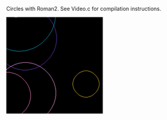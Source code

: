 Circles with Roman2. See Video.c for compilation instructions.

![](2022-05-07-101120_256x256_scrot.png)

